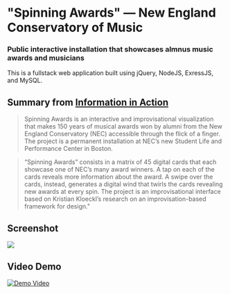 # "Spinning Awards" — New England Conservatory of Music
### Public interactive installation that showcases almnus music awards and musicians

This is a fullstack web application built using jQuery, NodeJS, ExressJS, and MySQL.

## Summary from <a href="http://www.informationinaction.com/spinning-awards/">Information in Action</a>

> Spinning Awards is an interactive and improvisational visualization that makes 150 years of musical awards won by alumni from the New England Conservatory (NEC) accessible through the flick of a finger. The project is a permanent installation at NEC’s new Student Life and Performance Center in Boston.

> “Spinning Awards” consists in a matrix of 45 digital cards that each showcase one of NEC’s many award winners. A tap on each of the cards reveals more information about the award. A swipe over the cards, instead, generates a digital wind that twirls the cards revealing new awards at every spin. The project is an improvisational interface based on Kristian Kloeckl’s research on an improvisation-based framework for design."

## Screenshot

<img src="http://www.informationinaction.com/wp-content/uploads/2017/09/spinning_awards-1-1200x800.jpg" />

## Video Demo
[![Demo Video](https://img.youtube.com/vi/zqMHisUPaVA/0.jpg)](https://youtu.be/zqMHisUPaVA)
